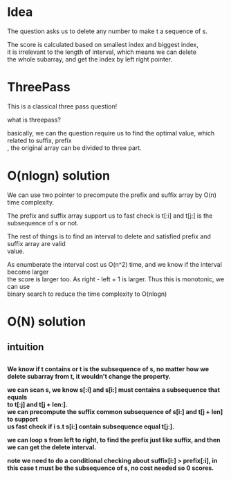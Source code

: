 # Idea
The question asks us to delete any number to make t a sequence of s.

The score is calculated based on smallest index and biggest index, <br> it is irrelevant to the length of interval, which means we can delete<br>the whole subarray, and get the index by left right pointer.

# ThreePass

This is a classical three pass question!

what is threepass?

basically, we can the question require us to find the optimal value,
which related to suffix, prefix <br>
, the original array can be divided to three part.

# O(nlogn) solution

We can use two pointer to precompute the prefix and suffix array by O(n) time complexity.<br>

The prefix and suffix array support us to fast check is t[:i] and t[j:] is the subsequence of s or not. <br>

The rest of things is to find an interval to delete and satisfied prefix and suffix array are valid<br> value.

As enumberate the interval cost us O(n^2) time, and we know if the interval become larger<br> the score is larger too. As right - left + 1 is larger. Thus this is monotonic, we can use <br> binary search to reduce the time complexity to O(nlogn)

# O(N) solution

<h2>intuition<h2>

<h4>We know if t contains or t is the subsequence of s, no matter how we delete subarray from t, it wouldn't change the property.<br>


we can scan s, we know s[:i] and s[i:] must contains a subsequence that equals <br> to t[:j] and t[j + len:].<br>
we can precompute the suffix common subsequence of s[i:] and t[j + len] to support <br> us fast check if i s.t s[i:] contain subsequence equal t[j:].<br>

we can loop s from left to right, to find the prefix just like suffix, and then we can get the delete interval. <br>

note we need to do a conditional checking about suffix[i:] > prefix[:i], in this case t must be the subsequence of s, no cost needed so 0 scores.